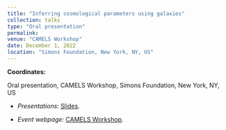 ```yaml
---
title: "Inferring cosmological parameters using galaxies"
collection: talks
type: "Oral presentation"
permalink:
venue: "CAMELS Workshop"
date: December 1, 2022
location: "Simons Foundation, New York, NY, US"
---
```


**Coordinates:**

Oral presentation, CAMELS Workshop, Simons Foundation, New York, NY, US

* _Presentations:_ [Slides](https://indico.flatironinstitute.org/event/3324/contributions/2845/attachments/705/1053/Natali%20de%20Santi.pdf).

* _Event webpage:_ [CAMELS Workshop](https://www.simonsfoundation.org/event/camels-workshop-2/).
